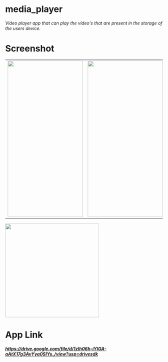 # media_player
<i>Video player app that can play the video's that are present in the storage of the users device.</i>
# Screenshot
<table>
  <tr>
     <td><img src="https://user-images.githubusercontent.com/83579946/150929202-23d02797-b79d-46a3-ab7e-272a91fbad1f.png" height="500" width="240"></td>
     <td><img src="https://user-images.githubusercontent.com/83579946/150929217-25a74cd2-b7cb-452c-9fe9-12eefb649049.png" height="500" width="240"></td>
     <td><img src="https://user-images.githubusercontent.com/83579946/150929238-7a25d3b2-6269-41c4-86c2-e1be6b84ad4c.png" height="500" width="240"></td>
  </tr>
 </table>
 <img src="https://user-images.githubusercontent.com/83579946/150929252-2ad29970-0264-484f-ad83-f5899288720d.jpg" height="300">
 
# App Link
<i><b>https://drive.google.com/file/d/1zlh06h-iYIGA-aAtX17g3AvYya0SIYs_/view?usp=drivesdk</b></i>
